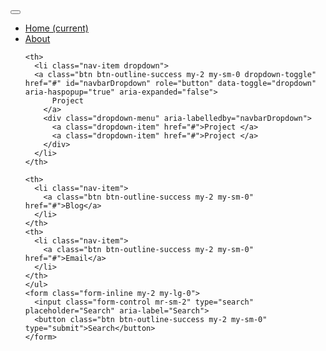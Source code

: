 <head>
  <meta charset="UTF-8">
  <title>Home</title>
  
<script src="https://cdnjs.cloudflare.com/ajax/libs/modernizr/2.8.3/modernizr.min.js" type="text/javascript"></script>

<link href='https://fonts.googleapis.com/css?family=Open+Sans:400,300,600,700' rel='stylesheet' type='text/css'>
<link rel="stylesheet" href="https://stackpath.bootstrapcdn.com/bootstrap/4.1.3/css/bootstrap.min.css" integrity="sha384-MCw98/SFnGE8fJT3GXwEOngsV7Zt27NXFoaoApmYm81iuXoPkFOJwJ8ERdknLPMO" crossorigin="anonymous">
<link href="//maxcdn.bootstrapcdn.com/font-awesome/4.2.0/css/font-awesome.min.css" rel="stylesheet">
<link rel="stylesheet" href="https://fonts.googleapis.com/icon?family=Material+Icons">
<link rel="stylesheet" href="https://code.getmdl.io/1.3.0/material.indigo-pink.min.css">
<script src="https://code.jquery.com/jquery-3.3.1.slim.min.js" integrity="sha384-q8i/X+965DzO0rT7abK41JStQIAqVgRVzpbzo5smXKp4YfRvH+8abtTE1Pi6jizo" crossorigin="anonymous"></script>
<script src="https://cdnjs.cloudflare.com/ajax/libs/popper.js/1.14.3/umd/popper.min.js" integrity="sha384-ZMP7rVo3mIykV+2+9J3UJ46jBk0WLaUAdn689aCwoqbBJiSnjAK/l8WvCWPIPm49" crossorigin="anonymous"></script>
<script src="https://stackpath.bootstrapcdn.com/bootstrap/4.1.3/js/bootstrap.min.js" integrity="sha384-ChfqqxuZUCnJSK3+MXmPNIyE6ZbWh2IMqE241rYiqJxyMiZ6OW/JmZQ5stwEULTy" crossorigin="anonymous"></script>
<script defer src="https://code.getmdl.io/1.3.0/material.min.js"></script>
<link href="css/style.css" rel="stylesheet">
</head>


<body >
  <nav class="navbar navbar-expand-lg navbar-light ">
  <button class="navbar-toggler" type="button" data-toggle="collapse" data-target="#navbarSupportedContent" aria-controls="navbarSupportedContent" aria-expanded="false" aria-label="Toggle navigation">
    <span class="navbar-toggler-icon"></span>
  </button>

  <div class="collapse navbar-collapse" id="navbarSupportedContent">
    <ul class="navbar-nav mr-auto">
      <th>
        <li class="nav-item active">
        <a class="btn btn-outline-success my-2 my-sm-0" href="Home.html">Home <span class="sr-only">(current)</span></a>
      </li>
    </th>
    <th>
      <li class="nav-item">
        <a class="btn btn-outline-success my-2 my-sm-0" href="About.html">About</a>
      </li>   
    </th>

    <th>
      <li class="nav-item dropdown">
      <a class="btn btn-outline-success my-2 my-sm-0 dropdown-toggle" href="#" id="navbarDropdown" role="button" data-toggle="dropdown" aria-haspopup="true" aria-expanded="false">
          Project
        </a>
        <div class="dropdown-menu" aria-labelledby="navbarDropdown">
          <a class="dropdown-item" href="#">Project </a>
          <a class="dropdown-item" href="#">Project </a>
        </div>
      </li>
    </th>

    <th>
      <li class="nav-item">
        <a class="btn btn-outline-success my-2 my-sm-0" href="#">Blog</a>
      </li>
    </th>
    <th>
      <li class="nav-item">
        <a class="btn btn-outline-success my-2 my-sm-0" href="#">Email</a>
      </li>
    </th>
    </ul>
    <form class="form-inline my-2 my-lg-0">
      <input class="form-control mr-sm-2" type="search" placeholder="Search" aria-label="Search">
      <button class="btn btn-outline-success my-2 my-sm-0" type="submit">Search</button>
    </form>
  </div>
</nav>

